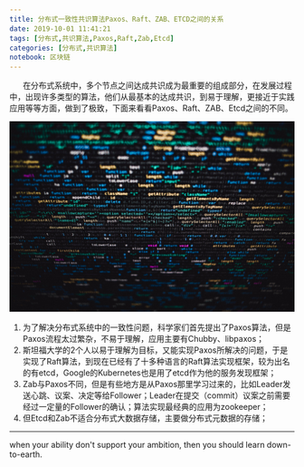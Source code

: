 ```yaml
---
title: 分布式一致性共识算法Paxos、Raft、ZAB、ETCD之间的关系
date: 2019-10-01 11:41:21
tags: [分布式,共识算法,Paxos,Raft,Zab,Etcd]
categories: [分布式,共识算法]
notebook: 区块链
---
```


&nbsp;&nbsp;&nbsp;&nbsp;&nbsp;&nbsp;在分布式系统中，多个节点之间达成共识成为最重要的组成部分，在发展过程中，出现许多类型的算法，他们从最基本的达成共识，到易于理解，更接近于实践应用等等方面，做到了极致，下面来看看Paxos、Raft、ZAB、Etcd之间的不同。

![consensus_algorithm_difference](分布式一致性共识算法Paxos、Raft、ZAB、ETCD之间的关系/consensus_algorithm_difference.jpeg)

<!-- more -->

1. 为了解决分布式系统中的一致性问题，科学家们首先提出了Paxos算法，但是Paxos流程太过繁杂，不易于理解，应用主要有Chubby、libpaxos；
2. 斯坦福大学的2个人以易于理解为目标，又能实现Paxos所解决的问题，于是实现了Raft算法，到现在已经有了十多种语言的Raft算法实现框架，较为出名的有etcd，Google的Kubernetes也是用了etcd作为他的服务发现框架；
3. Zab与Paxos不同，但是有些地方是从Paxos那里学习过来的，比如Leader发送心跳、议案、决定等给Follower；Leader在提交（commit）议案之前需要经过一定量的Follower的确认；算法实现最经典的应用为zookeeper；
4. 但Etcd和Zab不适合分布式大数据存储，主要做分布式元数据的存储；


- - -
when your ability don't support your ambition, then you should learn down-to-earth.
